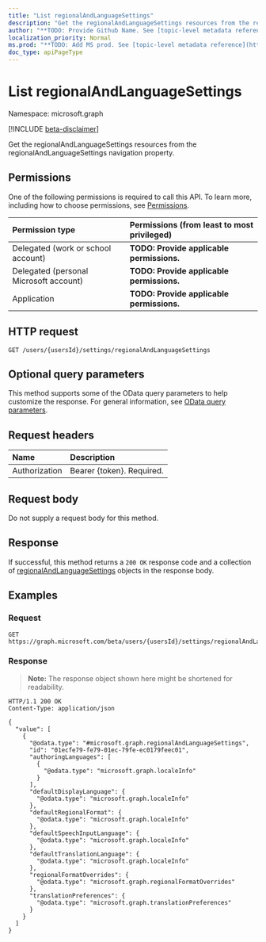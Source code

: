 ```yaml
---
title: "List regionalAndLanguageSettings"
description: "Get the regionalAndLanguageSettings resources from the regionalAndLanguageSettings navigation property."
author: "**TODO: Provide Github Name. See [topic-level metadata reference](https://msgo.azurewebsites.net/add/document/guidelines/metadata.html#topic-level-metadata)**"
localization_priority: Normal
ms.prod: "**TODO: Add MS prod. See [topic-level metadata reference](https://msgo.azurewebsites.net/add/document/guidelines/metadata.html#topic-level-metadata)**"
doc_type: apiPageType
---
```


# List regionalAndLanguageSettings
Namespace: microsoft.graph

[!INCLUDE [beta-disclaimer](../../includes/beta-disclaimer.md)]

Get the regionalAndLanguageSettings resources from the regionalAndLanguageSettings navigation property.

## Permissions
One of the following permissions is required to call this API. To learn more, including how to choose permissions, see [Permissions](/graph/permissions-reference).

|Permission type|Permissions (from least to most privileged)|
|:---|:---|
|Delegated (work or school account)|**TODO: Provide applicable permissions.**|
|Delegated (personal Microsoft account)|**TODO: Provide applicable permissions.**|
|Application|**TODO: Provide applicable permissions.**|

## HTTP request

<!-- {
  "blockType": "ignored"
}
-->
``` http
GET /users/{usersId}/settings/regionalAndLanguageSettings
```

## Optional query parameters
This method supports some of the OData query parameters to help customize the response. For general information, see [OData query parameters](/graph/query-parameters).

## Request headers
|Name|Description|
|:---|:---|
|Authorization|Bearer {token}. Required.|

## Request body
Do not supply a request body for this method.

## Response

If successful, this method returns a `200 OK` response code and a collection of [regionalAndLanguageSettings](../resources/regionalandlanguagesettings.md) objects in the response body.

## Examples

### Request
<!-- {
  "blockType": "request",
  "name": "list_regionalandlanguagesettings"
}
-->
``` http
GET https://graph.microsoft.com/beta/users/{usersId}/settings/regionalAndLanguageSettings
```


### Response
>**Note:** The response object shown here might be shortened for readability.
<!-- {
  "blockType": "response",
  "truncated": true,
  "@odata.type": "Collection(microsoft.graph.regionalAndLanguageSettings)"
}
-->
``` http
HTTP/1.1 200 OK
Content-Type: application/json

{
  "value": [
    {
      "@odata.type": "#microsoft.graph.regionalAndLanguageSettings",
      "id": "01ecfe79-fe79-01ec-79fe-ec0179feec01",
      "authoringLanguages": [
        {
          "@odata.type": "microsoft.graph.localeInfo"
        }
      ],
      "defaultDisplayLanguage": {
        "@odata.type": "microsoft.graph.localeInfo"
      },
      "defaultRegionalFormat": {
        "@odata.type": "microsoft.graph.localeInfo"
      },
      "defaultSpeechInputLanguage": {
        "@odata.type": "microsoft.graph.localeInfo"
      },
      "defaultTranslationLanguage": {
        "@odata.type": "microsoft.graph.localeInfo"
      },
      "regionalFormatOverrides": {
        "@odata.type": "microsoft.graph.regionalFormatOverrides"
      },
      "translationPreferences": {
        "@odata.type": "microsoft.graph.translationPreferences"
      }
    }
  ]
}
```

